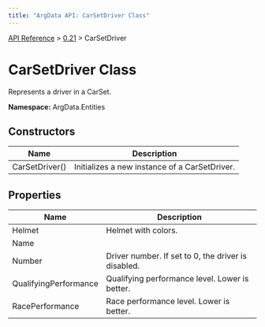 ```yaml
---
title: "ArgData API: CarSetDriver Class"
---
```


[API Reference](/argdata/api/) &gt; [0.21](/argdata/api/0.21/) &gt; CarSetDriver

# CarSetDriver Class

Represents a driver in a CarSet.

**Namespace:** ArgData.Entities

## Constructors

<table class="table table-bordered table-striped ">
<thead>
  <tr>
    <th>Name</th>
    <th>Description</th>
  </tr>
</thead>
<tbody>
  <tr>
    <td>CarSetDriver()</td>
    <td>Initializes a new instance of a CarSetDriver.</td>
  </tr>
</tbody>
</table>


## Properties

<table class="table table-bordered table-striped ">
<thead>
  <tr>
    <th>Name</th>
    <th>Description</th>
  </tr>
</thead>
<tbody>
  <tr>
    <td>Helmet</td>
    <td>Helmet with colors.</td>
  </tr>
  <tr>
    <td>Name</td>
    <td></td>
  </tr>
  <tr>
    <td>Number</td>
    <td>Driver number. If set to 0, the driver is disabled.</td>
  </tr>
  <tr>
    <td>QualifyingPerformance</td>
    <td>Qualifying performance level. Lower is better.</td>
  </tr>
  <tr>
    <td>RacePerformance</td>
    <td>Race performance level. Lower is better.</td>
  </tr>
</tbody>
</table>


